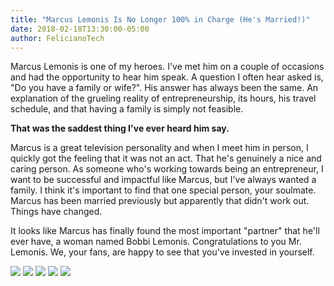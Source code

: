```yaml
---
title: "Marcus Lemonis Is No Longer 100% in Charge (He's Married!)"
date: 2018-02-18T13:30:00-05:00
author: FelicianoTech
---
```


Marcus Lemonis is one of my heroes. I've met him on a couple of occasions and had the opportunity to hear him speak. A question I often hear asked is, "Do you have a family or wife?". His answer has always been the same. An explanation of the grueling reality of entrepreneurship, its hours, his travel schedule, and that having a family is simply not feasible.

**That was the saddest thing I've ever heard him say.**

<!--more-->

Marcus is a great television personality and when I meet him in person, I quickly got the feeling that it was not an act. That he's genuinely a nice and caring person. As someone who's working towards being an entrepreneur, I want to be successful and impactful like Marcus, but I've always wanted a family. I think it's important to find that one special person, your soulmate. Marcus has been married previously but apparently that didn't work out. Things have changed.

It looks like Marcus has finally found the most important "partner" that he'll ever have, a woman named Bobbi Lemonis. Congratulations to you Mr. Lemonis. We, your fans, are happy to see that you've invested in yourself.

![](/assets/img/article/marcus-wedding-1.jpg)
![](/assets/img/article/marcus-wedding-2.jpg)
![](/assets/img/article/marcus-wedding-3.jpg)
![](/assets/img/article/marcus-wedding-4.jpg)
![](/assets/img/article/marcus-wedding-5.jpg)
